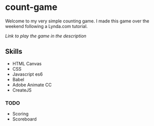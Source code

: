 # count-game

Welcome to my very simple counting game.  I made this game over the weekend following a Lynda.com tutorial.

*Link to play the game in the description*

## Skills

* HTML Canvas
* CSS
* Javascript es6
* Babel
* Adobe Animate CC
* CreateJS

### TODO

- Scoring
- Scoreboard
